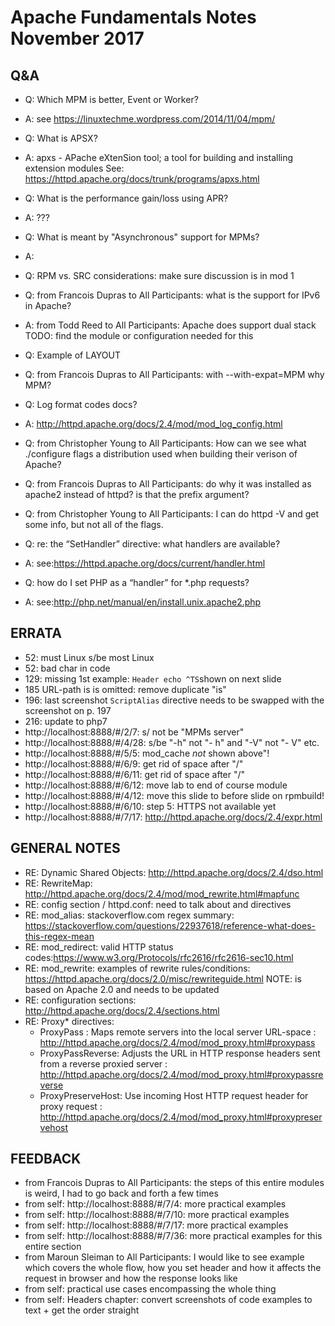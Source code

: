 # Apache Fundamentals Notes November 2017

## Q&A
* Q: Which MPM is better, Event or Worker?
* A: see https://linuxtechme.wordpress.com/2014/11/04/mpm/

* Q: What is APSX?
* A: apxs - APache eXtenSion tool; a tool for building and installing extension modules
  See: https://httpd.apache.org/docs/trunk/programs/apxs.html
  
* Q: What is the performance gain/loss using APR?
* A: ???

* Q: What is meant by "Asynchronous" support for MPMs?
* A:

* Q: RPM vs. SRC considerations: make sure discussion is in mod 1

* Q: from Francois Dupras to All Participants: what is the support for IPv6 in Apache?
* A: from Todd Reed to All Participants: Apache does support dual stack
     TODO: find the module or configuration needed for this

* Q: Example of LAYOUT

* Q: from Francois Dupras to All Participants: with --with-expat=MPM why MPM?

* Q: Log format codes docs?
* A: http://httpd.apache.org/docs/2.4/mod/mod_log_config.html

* Q: from Christopher Young to All Participants: How can we see what ./configure flags a distribution used when building their verison of Apache?
* Q: from Francois Dupras to All Participants: do why it was installed as apache2 instead of httpd? is that the prefix argument?
* Q: from Christopher Young to All Participants: I can do httpd -V and get some info, but not all of the flags.
* Q: re: the “SetHandler” directive: what handlers are available?
* A: see:https://httpd.apache.org/docs/current/handler.html
* Q: how do I set PHP as a “handler” for *.php requests?
* A: see:http://php.net/manual/en/install.unix.apache2.php

## ERRATA
* 52: must Linux s/be most Linux
* 52: bad char in code
* 129: missing 1st example: `Header echo ^TS`shown on next slide
* 185 URL-path is is omitted: remove duplicate "is"
* 196: last screenshot `ScriptAlias` directive needs to be swapped with the screenshot on p. 197
* 216: update to php7
* http://localhost:8888/#/2/7: s/ not be "MPMs server"
* http://localhost:8888/#/4/28: s/be "-h" not "- h" and "-V" not "- V" etc.
* http://localhost:8888/#/5/5: mod_cache *not* shown above"!
* http://localhost:8888/#/6/9: get rid of space after "/"
* http://localhost:8888/#/6/11: get rid of space after "/"
* http://localhost:8888/#/6/12: move lab to end of course module
* http://localhost:8888/#/4/12: move this slide to before slide on rpmbuild!
* http://localhost:8888/#/6/10: step 5: HTTPS not available yet
* http://localhost:8888/#/7/17: http://httpd.apache.org/docs/2.4/expr.html

## GENERAL NOTES
* RE: Dynamic Shared Objects: http://httpd.apache.org/docs/2.4/dso.html
* RE: RewriteMap: http://httpd.apache.org/docs/2.4/mod/mod_rewrite.html#mapfunc
* RE: config section / httpd.conf: need to talk about <Location> and <Directory> directives
* RE: mod_alias: stackoverflow.com regex summary: https://stackoverflow.com/questions/22937618/reference-what-does-this-regex-mean
* RE: mod_redirect: valid HTTP status codes:https://www.w3.org/Protocols/rfc2616/rfc2616-sec10.html
* RE: mod_rewrite: examples of rewrite rules/conditions: 
https://httpd.apache.org/docs/2.0/misc/rewriteguide.html
NOTE: is based on Apache 2.0 and needs to be updated
* RE: configuration sections: http://httpd.apache.org/docs/2.4/sections.html
* RE: Proxy* directives:
  * ProxyPass : Maps remote servers into the local server URL-space : 
http://httpd.apache.org/docs/2.4/mod/mod_proxy.html#proxypass
  * ProxyPassReverse: Adjusts the URL in HTTP response headers sent from a reverse proxied server : http://httpd.apache.org/docs/2.4/mod/mod_proxy.html#proxypassreverse
  * ProxyPreserveHost: Use incoming Host HTTP request header for proxy request : http://httpd.apache.org/docs/2.4/mod/mod_proxy.html#proxypreservehost

 
## FEEDBACK
* from Francois Dupras to All Participants:
the steps of this entire modules is weird, I had to go back and forth a few times
* from self: http://localhost:8888/#/7/4: more practical examples
* from self: http://localhost:8888/#/7/10: more practical examples
* from self: http://localhost:8888/#/7/17: more practical examples
* from self: http://localhost:8888/#/7/36: more practical examples for this entire section
* from Maroun Sleiman to All Participants: I would like to see example which covers the whole flow, how you set header and how it affects the request in browser and how the response looks like
* from self: practical use cases encompassing the whole thing
* from self: Headers chapter: convert screenshots of code examples to text + get the order straight
